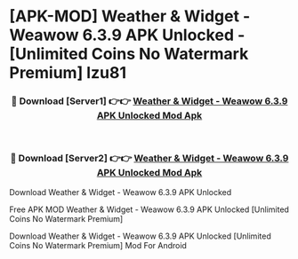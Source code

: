 # [APK-MOD] Weather & Widget - Weawow 6.3.9 APK Unlocked - [Unlimited Coins No Watermark Premium] lzu81



<div align="center">
<h3>🔴 Download [Server1] 👉👉 <a href="https://momento.my/?title=Weather_&_Widget_-_Weawow_6.3.9_APK_Unlocked">Weather & Widget - Weawow 6.3.9 APK Unlocked Mod Apk</a></h3><br>

<h3>🔴 Download [Server2] 👉👉 <a href="https://momento.my/?title=Weather_&_Widget_-_Weawow_6.3.9_APK_Unlocked">Weather & Widget - Weawow 6.3.9 APK Unlocked Mod Apk</a></h3>
</div>



Download Weather & Widget - Weawow 6.3.9 APK Unlocked 

Free APK MOD Weather & Widget - Weawow 6.3.9 APK Unlocked [Unlimited Coins No Watermark Premium]

Download Weather & Widget - Weawow 6.3.9 APK Unlocked [Unlimited Coins No Watermark Premium] Mod For Android
